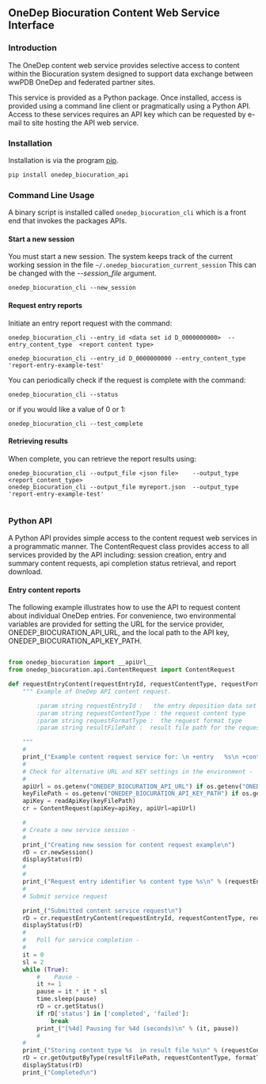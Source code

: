 ## OneDep Biocuration Content Web Service Interface

### Introduction
The OneDep content web service provides selective access to content within the Biocuration system designed
to support data exchange between wwPDB OneDep and federated partner sites.

This service is provided as a Python package. Once installed, access is provided using a
command line client or pragmatically using a Python API.   Access to these services requires an API
key which can be requested by e-mail to site hosting the API web service.

### Installation

Installation is via the program [pip](https://pypi.python.org/pypi/pip).

```bash
pip install onedep_biocuration_api
```

### Command Line Usage
A binary script is installed called ```onedep_biocuration_cli``` which is a front end that invokes the packages APIs.


#### Start a new session
You must start a new session. The system keeps track of the current working session in the file ```~/.onedep_biocuration_current_session``` This can be changed with the *--session_file* argument.

```
onedep_biocuration_cli --new_session
```

#### Request entry reports

Initiate an entry report request with the command:

```
onedep_biocuration_cli --entry_id <data set id D_0000000000>  --entry_content_type  <report content type>

onedep_biocuration_cli --entry_id D_0000000000 --entry_content_type  'report-entry-example-test'
```

You can periodically check if the request is complete with the command:

```
onedep_biocuration_cli --status
```

or if you would like a value of 0 or 1:

```
onedep_biocuration_cli --test_complete
```

#### Retrieving results

When complete, you can retrieve the report results using:

```
onedep_biocuration_cli --output_file <json file>    --output_type <report_content_type>
onedep_biocuration_cli --output_file myreport.json  --output_type 'report-entry-example-test'


```

### Python API

A Python API provides simple access to the content request web services in a programmatic manner.
The ContentRequest class provides access to all services provided by the API including:
session creation, entry and summary content requests, api completion status retrieval, and
report download.

#### Entry content reports

The following example illustrates how to use the API to request content about individual OneDep entries.
For convenience, two environmental variables are provided for setting the URL for the service provider,
ONEDEP_BIOCURATION_API_URL,  and the local path to the API key, ONEDEP_BIOCURATION_API_KEY_PATH.

```python

from onedep_biocuration import __apiUrl__
from onedep_biocuration.api.ContentRequest import ContentRequest

def requestEntryContent(requestEntryId, requestContentType, requestFormatType, resultFilePath):
    """ Example of OneDep API content request.

        :param string requestEntryId :   the entry deposition data set identifier (D_0000000000)
        :param string requestContentType : the request content type
        :param string requestFormatType :  the request format type
        :param string resultFilePaht :  result file path for the requested content

    """
    #
    print_("Example content request service for: \n +entry   %s\n +content type %s\n" % (requestEntryId, requestContentType))
    #
    # Check for alternative URL and KEY settings in the environment -
    #
    apiUrl = os.getenv("ONEDEP_BIOCURATION_API_URL") if os.getenv("ONEDEP_BIOCURATION_API_URL") else __apiUrl__
    keyFilePath = os.getenv("ONEDEP_BIOCURATION_API_KEY_PATH") if os.getenv("ONEDEP_BIOCURATION_API_KEY_PATH") else "~/.onedep_biocuration_apikey.jwt"
    apiKey = readApiKey(keyFilePath)
    cr = ContentRequest(apiKey=apiKey, apiUrl=apiUrl)

    #
    # Create a new service session -
    #
    print_("Creating new session for content request example\n")
    rD = cr.newSession()
    displayStatus(rD)
    #
    #
    print_("Request entry identifier %s content type %s\n" % (requestEntryId, requestContentType))
    #
    # Submit service request

    print_("Submitted content service request\n")
    rD = cr.requestEntryContent(requestEntryId, requestContentType, requestFormatType)
    displayStatus(rD)
    #
    #   Poll for service completion -
    #
    it = 0
    sl = 2
    while (True):
        #    Pause -
        it += 1
        pause = it * it * sl
        time.sleep(pause)
        rD = cr.getStatus()
        if rD['status'] in ['completed', 'failed']:
            break
        print_("[%4d] Pausing for %4d (seconds)\n" % (it, pause))
        #
    #
    print_("Storing content type %s  in result file %s\n" % (requestContentType, resultFilePath))
    rD = cr.getOutputByType(resultFilePath, requestContentType, formatType=requestFormatType)
    displayStatus(rD)
    print_("Completed\n")

```
